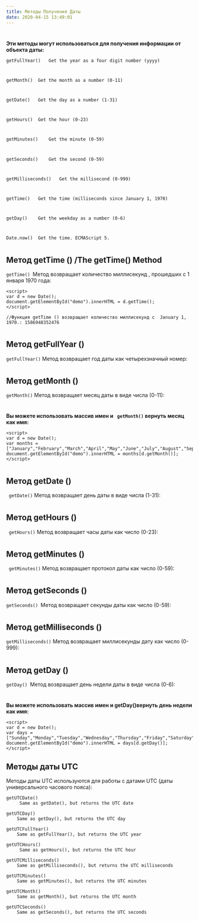 ```yaml
---
title: Методы Получения Даты
date: 2020-04-15 13:49:01
---
```

# 
**Эти методы могут использоваться для получения информации от объекта даты:**
```
getFullYear()	Get the year as a four digit number (yyyy)
```
# 
```
getMonth()	Get the month as a number (0-11)
```
# 
```
getDate()	Get the day as a number (1-31)
```
# 
```
getHours()	Get the hour (0-23)
```
# 
```
getMinutes()	Get the minute (0-59)
```
# 
```
getSeconds()	Get the second (0-59)
```
# 
```
getMilliseconds()	Get the millisecond (0-999)
```
# 
```
getTime()	Get the time (milliseconds since January 1, 1970)
```
# 
```
getDay()	Get the weekday as a number (0-6)
```
# 
```
Date.now()	Get the time. ECMAScript 5.
```
# 
# 
Метод getTime () /The getTime() Method
---
`getTime() `Метод возвращает количество миллисекунд , прошедших с 1 января 1970 года:
```
<script>
var d = new Date();
document.getElementById("demo").innerHTML = d.getTime();
</script>

//Функция getTime () возвращает количество миллисекунд с  January 1, 1970.: 1586948352476
```
# 
Метод getFullYear ()
---
`getFullYear()` Метод возвращает год даты как четырехзначный номер:

# 
Метод getMonth ()
--- 
`getMonth()` Метод возвращает месяц даты в виде числа (0-11):
# 
**Вы можете использовать массив имен и ` getMonth()` вернуть месяц как имя:**
```
<script>
var d = new Date();
var months = ["January","February","March","April","May","June","July","August","September","October","November","December"];
document.getElementById("demo").innerHTML = months[d.getMonth()];
</script>
```
# 
Метод getDate ()
---
` getDate()` Метод возвращает день даты в виде числа (1-31):
# 
Метод getHours ()
---
` getHours()` Метод возвращает часы даты как число (0-23):
# 
Метод getMinutes ()
---
` getMinutes()` Метод возвращает протокол даты как число (0-59):
# 
Mетод getSeconds ()
---
 `getSeconds() `Метод возвращает секунды даты как число (0-59):
 # 

Метод getMilliseconds ()
---
`getMilliseconds()` Метод возвращает миллисекунды дату как число (0-999): 
# 
Метод getDay ()
---
 `getDay() `Метод возвращает день недели даты в виде числа (0-6):
 # 
**Вы можете использовать массив имен и getDay()вернуть день недели как имя:**
```
<script>
var d = new Date();
var days = ["Sunday","Monday","Tuesday","Wednesday","Thursday","Friday","Saturday"];
document.getElementById("demo").innerHTML = days[d.getDay()];
</script>
```
Методы даты UTC
---
Методы даты UTC используются для работы с датами UTC (даты универсального часового пояса):
```
getUTCDate()	
     Same as getDate(), but returns the UTC date
```

```
getUTCDay()
	Same as getDay(), but returns the UTC day
```

```
getUTCFullYear()
	Same as getFullYear(), but returns the UTC year
```

```
getUTCHours()
     Same as getHours(), but returns the UTC hour
```

```
getUTCMilliseconds()
	Same as getMilliseconds(), but returns the UTC milliseconds
```

```
getUTCMinutes()
	Same as getMinutes(), but returns the UTC minutes
```

```
getUTCMonth()
	Same as getMonth(), but returns the UTC month
```

```
getUTCSeconds()
	Same as getSeconds(), but returns the UTC seconds
```


